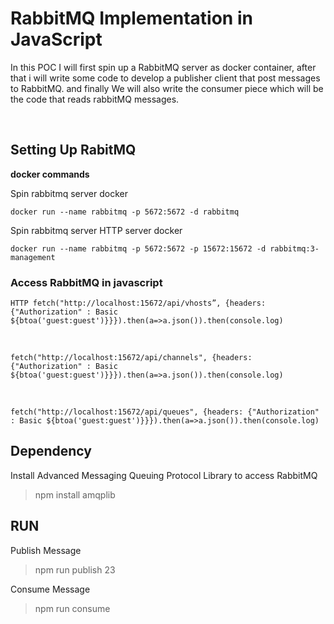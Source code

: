 # RabbitMQ Implementation in JavaScript
In this POC I will first spin up a RabbitMQ server as docker container, after that i will  write some code to develop a publisher client that post messages to RabbitMQ. and finally We will also write the consumer piece which will be the code that reads rabbitMQ messages.

</br>

## Setting Up RabitMQ

**docker commands**

Spin rabbitmq server docker

    docker run --name rabbitmq -p 5672:5672 -d rabbitmq

Spin rabbitmq server HTTP server docker

    docker run --name rabbitmq -p 5672:5672 -p 15672:15672 -d rabbitmq:3-management

### Access RabbitMQ in javascript

    HTTP fetch("http://localhost:15672/api/vhosts”, {headers: {"Authorization" : Basic ${btoa('guest:guest')}}}).then(a=>a.json()).then(console.log)

</br>

    fetch("http://localhost:15672/api/channels", {headers: {"Authorization" : Basic ${btoa('guest:guest')}}}).then(a=>a.json()).then(console.log)

</br>

    fetch("http://localhost:15672/api/queues", {headers: {"Authorization" : Basic ${btoa('guest:guest')}}}).then(a=>a.json()).then(console.log)


## Dependency
Install Advanced Messaging Queuing Protocol Library to access RabbitMQ

> npm install amqplib

## RUN

Publish Message
> npm run publish 23

Consume Message
> npm run consume